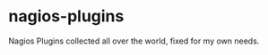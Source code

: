 nagios-plugins
==============

Nagios Plugins collected all over the world, fixed for my own needs.

